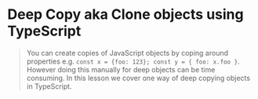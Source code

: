 # Deep Copy aka Clone objects using TypeScript
> You can create copies of JavaScript objects by coping around properties e.g. `const x = {foo: 123}; const y = { foo: x.foo }`. However doing this manually for deep objects can be time consuming. In this lesson we cover one way of deep copying objects in TypeScript.


```

```